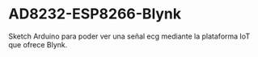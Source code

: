 # AD8232-ESP8266-Blynk

Sketch Arduino para poder ver una señal ecg mediante la plataforma IoT que ofrece Blynk.
